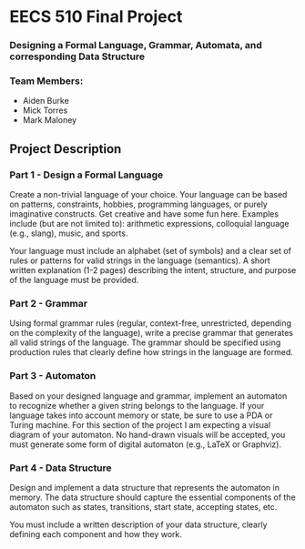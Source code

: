 # EECS 510 Final Project 
### Designing a Formal Language, Grammar, Automata, and corresponding Data Structure

### Team Members:
+ Aiden Burke
+ Mick Torres
+ Mark Maloney

## Project Description
### Part 1 - Design a Formal Language

Create a non-trivial language of your choice. Your language can be based on patterns, constraints, hobbies, programming languages, or purely imaginative constructs. Get creative and have some fun here. Examples include (but are not limited to): arithmetic expressions, colloquial language (e.g., slang), music, and sports.

Your language must include an alphabet (set of symbols) and a clear set of rules or patterns for valid strings in the language (semantics). A short written explanation (1-2 pages) describing the intent, structure, and purpose of the language must be provided.
### Part 2 - Grammar

Using formal grammar rules (regular, context-free, unrestricted, depending on the complexity of the language), write a precise grammar that generates all valid strings of the language. The grammar should be specified using production rules that clearly define how strings in the language are formed. 
### Part 3 - Automaton

Based on your designed language and grammar, implement an automaton to recognize whether a given string belongs to the language. If your language takes into account memory or state, be sure to use a PDA or Turing machine. For this section of the project I am expecting a visual diagram of your automaton. No hand-drawn visuals will be accepted, you must generate some form of digital automaton (e.g., LaTeX or Graphviz).
### Part 4 - Data Structure

Design and implement a data structure that represents the automaton in memory. The data structure should capture the essential components of the automaton such as states, transitions, start state, accepting states, etc. 

You must include a written description of your data structure, clearly defining each component and how they work.

